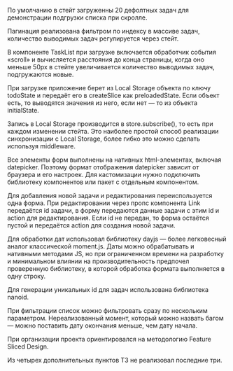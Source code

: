 По умолчанию в стейт загруженны 20 дефолтных задач для демонстрации подгрузки списка при скролле.

Пагинация реализована фильтром по индексу в массиве задач, количество выводимых задач регулируется через стейт.

В компоненте TaskList при загрузке включается обработчик события «scroll» и вычисляется расстояния до конца страницы, когда оно меньше 50px в стейте увеличивается количество выводимых задач, подгружаются новые.

При загрузке приложение берет из Local Storage объекта по ключу todoState и передаёт его в createSlice как preloadedState. Если объект есть, то выводятся значения из него, если нет — то из объекта initialState.

Запись в Local Storage производится в store.subscribe(), то есть при каждом изменении стейта. Это наиболее простой способ реализации синхронизации с Local Storage, более гибко это можно сделать используя middleware.

Все элементы форм выполнены на нативных html-элементах, включая datepicker. Поэтому формат отображения datepicker зависит от браузера и его настроек. Для кастомизации нужно подключить библиотеку компонентов или пакет с отдельным компонентом.

Для добавления новой задачи и редактирования переиспользуется одна форма. При редактировании через пропс компонента Link передаётся id задачи, в форму передаются данные задачи с этим id и action для редактирования. Если id не передан, то форма остаётся пустой и передаётся action для создания новой задачи.

Для обработки дат использовал библиотеку dayjs — более легковесный аналог классической moment.js. Даты можно обрабатывать и нативными методами JS, но при ограниченном времени на разработку и минимальном влиянии на производительность предпочел проверенную библиотеку, в которой обработка формата выполняется в одну строку.

Для генерации уникальных id для задач использована библиотека nanoid.

При фильтрации список можно фильтровать сразу по нескольким параметром. Нереализованный момент, который можно назвать багом — можно поставить дату окончания меньше, чем дату начала.

При организации проекта ориентировался на методологию Feature Sliced Design.

Из четырех дополнительных пунктов ТЗ не реализовал последние три.
